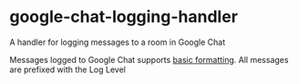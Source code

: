 # google-chat-logging-handler
A handler for logging messages to a room in Google Chat


Messages logged to Google Chat supports [basic formatting](https://developers.google.com/hangouts/chat/reference/message-formats/basic).
All messages are prefixed with the Log Level
